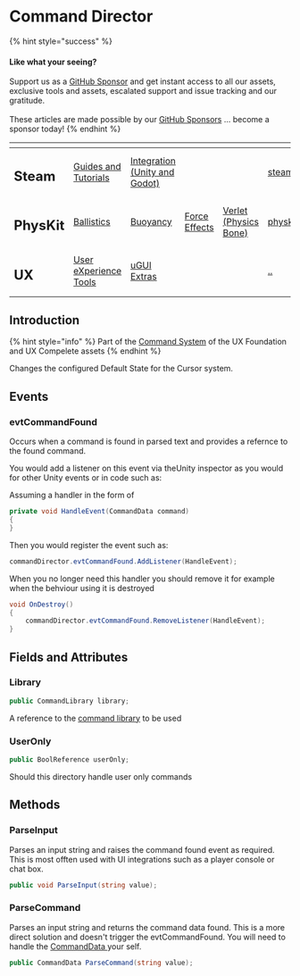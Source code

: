 # Command Director



{% hint style="success" %}
#### Like what your seeing?

Support us as a [GitHub Sponsor](../../../) and get instant access to all our assets, exclusive tools and assets, escalated support and issue tracking and our gratitude.\
\
These articles are made possible by our [GitHub Sponsors](../../../) ... become a sponsor today!
{% endhint %}

<table data-view="cards"><thead><tr><th></th><th></th><th></th><th></th><th></th><th data-hidden data-card-target data-type="content-ref"></th><th data-hidden data-card-cover data-type="files"></th></tr></thead><tbody><tr><td><h2>Steam</h2></td><td><a href="../../../company/concepts/steam/">Guides and Tutorials</a></td><td><a href="../../steamworks/">Integration (Unity and Godot)</a></td><td></td><td></td><td><a href="../../../company/concepts/steam/">steam</a></td><td><a href="../../../.gitbook/assets/Steamworks Card.png">Steamworks Card.png</a></td></tr><tr><td><h2>PhysKit</h2></td><td><a href="../../physkit/learning/sample-scenes/1-ballistic-basics.md">Ballistics</a></td><td><a href="../../physkit/learning/sample-scenes/1-buoyancy-example.md">Buoyancy</a></td><td><a href="../../physkit/learning/sample-scenes/1-force-effect-fields.md">Force Effects</a></td><td><a href="../../physkit/learning/sample-scenes/2-verlet-spring-skinned-mesh.md">Verlet (Physics Bone)</a></td><td><a href="../../physkit/">physkit</a></td><td><a href="../../../.gitbook/assets/PhysKit Card.png">PhysKit Card.png</a></td></tr><tr><td><h2>UX</h2></td><td><a href="../learning/core-concepts/">User eXperience Tools</a></td><td><a href="../learning/ugui-extras/">uGUI Extras</a></td><td></td><td></td><td><a href="../">..</a></td><td><a href="../../../.gitbook/assets/Splash Screen (1).png">Splash Screen (1).png</a></td></tr></tbody></table>

## Introduction

{% hint style="info" %}
Part of the [Command System](../learning/core-concepts/command-system.md) of the UX Foundation and UX Compelete assets
{% endhint %}

Changes the configured Default State for the Cursor system.

## Events

### evtCommandFound

Occurs when a command is found in parsed text and provides a refernce to the found command.

You would add a listener on this event via theUnity inspector as you would for other Unity events or in code such as:

Assuming a handler in the form of

```csharp
private void HandleEvent(CommandData command)
{
}
```

Then you would register the event such as:

```csharp
commandDirector.evtCommandFound.AddListener(HandleEvent);
```

When you no longer need this handler you should remove it for example when the behviour using it is destroyed

```csharp
void OnDestroy()
{
    commandDirector.evtCommandFound.RemoveListener(HandleEvent);
}
```

## Fields and Attributes

### Library

```csharp
public CommandLibrary library;
```

A reference to the [command library](../objects/command-library.md) to be used

### UserOnly

```csharp
public BoolReference userOnly;
```

Should this directory handle user only commands

## Methods

### ParseInput

Parses an input string and raises the command found event as required. This is most offten used with UI integrations such as a player console or chat box.

```csharp
public void ParseInput(string value);
```

### ParseCommand

Parses an input string and returns the command data found. This is a more direct solution and doesn't trigger the evtCommandFound. You will need to handle the [CommandData ](../objects/command-data.md)your self.

```csharp
public CommandData ParseCommand(string value);
```
